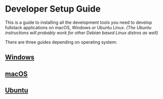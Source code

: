 # Developer Setup Guide

This is a guide to installing all the development tools you need to develop
fullstack applications on macOS, Windows or Ubuntu Linux. *(The Ubuntu instructions will probably work for other Debian based Linux distros as well)*

There are three guides depending on operating system:

## [Windows](windows/setup.md)
## [macOS](macos/setup.md)
## [Ubuntu](ubuntu/setup.md)

